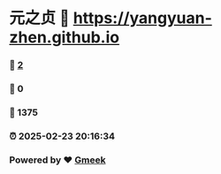 # 元之贞 :link: https://yangyuan-zhen.github.io 
### :page_facing_up: [2](https://yangyuan-zhen.github.io/tag.html) 
### :speech_balloon: 0 
### :hibiscus: 1375 
### :alarm_clock: 2025-02-23 20:16:34 
### Powered by :heart: [Gmeek](https://github.com/Meekdai/Gmeek)
